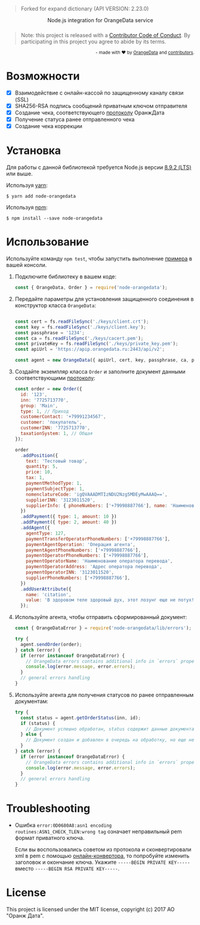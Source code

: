 > Forked for expand dictionary (API VERSION: 2.23.0)

<div align="center">Node.js integration for OrangeData service</div>

###  

> Note: this project is released with a [Contributor Code of Conduct](CODE_OF_CONDUCT.md). By participating in this project you agree to abide by its terms.

<div align="right">
  <sub>
    - made with ❤︎ by <a href="http://orangedata.ru/">OrangeData</a> and <a href="https://github.com/orangedata-official/node-orangedata/graphs/contributors">contributors</a>.
  </sub>
</div>

# Возможности
- [x] Взаимодействие с онлайн-кассой по защищенному каналу связи (SSL)
- [x] SHA256-RSA подпись сообщений приватным ключом отправителя
- [x] Создание чека, соответствующего [протоколу](https://github.com/orangedata-official/API) ОранжДата
- [x] Получение статуса ранее отправленного чека
- [X] Создание чека коррекции

# Установка

Для работы с данной библиотекой требуется Node.js версии [8.9.2 (LTS)](https://nodejs.org/en/) или выше.

Используя [yarn](https://yarnpkg.com):

    $ yarn add node-orangedata

Используя [npm](https://www.npmjs.com):

    $ npm install --save node-orangedata

# Использование
Используйте команду `npm test`, чтобы запустить выполнение [примера](./examples/index.js) в вашей консоли.

1. Подключите библиотеку в вашем коде:

    ```javascript
    const { OrangeData, Order } = require('node-orangedata');
    ```

1. Передайте параметры для установления защищенного соединения в конструктор класса `OrangeData`:

    ```javascript

    const cert = fs.readFileSync('./keys/client.crt');
    const key = fs.readFileSync('./keys/client.key');
    const passphrase = '1234';
    const ca = fs.readFileSync('./keys/cacert.pem');
    const privateKey = fs.readFileSync('./keys/private_key.pem');
    const apiUrl = 'https://apip.orangedata.ru:2443/api/v2';

    const agent = new OrangeData({ apiUrl, cert, key, passphrase, ca, privateKey });
    ```

1. Создайте экземпляр класса `Order` и заполните документ данными соответствующими [протоколу](https://github.com/orangedata-official/API):

    ```javascript
    const order = new Order({
      id: '123',
      inn: '7725713770',
      group: 'Main',
      type: 1, // Приход
      customerContact: '+79991234567',
      customer: 'покупатель',
      customerINN: '7725713770',
      taxationSystem: 1, // Общая
    });

    order
      .addPosition({
        text: 'Тестовый товар',
        quantity: 5,
        price: 10,
        tax: 1,
        paymentMethodType: 1,
        paymentSubjectType: 1,
        nomenclatureCode: 'igQVAAADMTIzNDU2Nzg5MDEyMwAAAQ==',
        supplierINN: '3123011520',
        supplierInfo: { phoneNumbers: ['+79998887766'], name: 'Наименование поставщика' },
      })
      .addPayment({ type: 1, amount: 10 })
      .addPayment({ type: 2, amount: 40 })
      .addAgent({
        agentType: 127,
        paymentTransferOperatorPhoneNumbers: ['+79998887766'],
        paymentAgentOperation: 'Операция агента',
        paymentAgentPhoneNumbers: ['+79998887766'],
        paymentOperatorPhoneNumbers: ['+79998887766'],
        paymentOperatorName: 'Наименование оператора перевода',
        paymentOperatorAddress: 'Адрес оператора перевода',
        paymentOperatorINN: '3123011520',
        supplierPhoneNumbers: ['+79998887766'],
      })
      .addUserAttribute({
        name: 'citation',
        value: 'В здоровом теле здоровый дух, этот лозунг еще не потух!',
      });

    ```

1. Используйте агента, чтобы отправить сформированный документ:

    ```javascript
    const { OrangeDataError } = require('node-orangedata/lib/errors');

    try {
      agent.sendOrder(order);
    } catch (error) {
      if (error instanceof OrangeDataError) {
        // OrangeData errors contains additional info in `errors` property of type Array
        console.log(error.message, error.errors);
      }
      // general errors handling
    }

    ```

1. Используйте агента для получения статусов по ранее отправленным документам:

    ```javascript
    try {
      const status = agent.getOrderStatus(inn, id);
      if (status) {
        // Документ успешно обработан, status содержит данные документа
      } else {
        // Документ создан и добавлен в очередь на обработку, но еще не обработан
      }
    } catch (error) {
      if (error instanceof OrangeDataError) {
        // OrangeData errors contains additional info in `errors` property of type Array
        console.log(error.message, error.errors);
      }
      // general errors handling
    }

    ```

# Troubleshooting

* Ошибка `error:0D0680A8:asn1 encoding routines:ASN1_CHECK_TLEN:wrong tag` означает неправильный pem формат приватного ключа.

  Если вы воспользовались советом из протокола и сконвертировали xml в pem с помощью [онлайн-конвертора](https://superdry.apphb.com/tools/online-rsa-key-converter), то попробуйте изменить заголовок и окончание ключа.
  Укажите `-----BEGIN PRIVATE KEY-----` вместо `-----BEGIN RSA PRIVATE KEY-----`.

# License

This project is licensed under the MIT license, copyright (c) 2017 АО "Оранж Дата".

